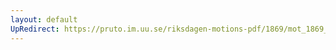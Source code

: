 ```yaml
---
layout: default
UpRedirect: https://pruto.im.uu.se/riksdagen-motions-pdf/1869/mot_1869__ak__193.pdf
---
```

